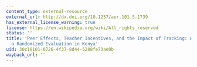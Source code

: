 ```yaml
---
content_type: external-resource
external_url: http://dx.doi.org/10.1257/aer.101.5.1739
has_external_license_warning: true
license: https://en.wikipedia.org/wiki/All_rights_reserved
status: ''
title: 'Peer Effects, Teacher Incentives, and the Impact of Tracking: Evidence from
  a Randomized Evaluation in Kenya'
uid: 30c18101-0726-4f37-8d44-5288fe73ae0b
wayback_url: ''
---
```

